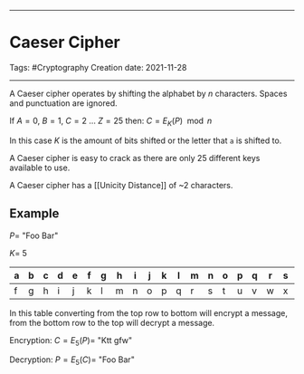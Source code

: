 -----------------------------------------------
# Caeser Cipher
Tags: #Cryptography 
Creation date: 2021-11-28

-----------------------------------------------

A Caeser cipher operates by shifting the alphabet by $n$ characters. Spaces and punctuation are ignored.

If $A=0$, $B=1$, $C=2$ ... $Z=25$ then: $C=E_K(P) \mod n$

In this case $K$ is the amount of bits shifted or the letter that `a` is shifted to.

A Caeser cipher is easy to crack as there are only 25 different keys available to use.

A Caeser cipher has a [[Unicity Distance]] of ~2 characters.

## Example

$P =$ "Foo Bar"

$K =$ 5

| a   | b   | c   | d   | e   | f   | g   | h   | i   | j   | k   | l   | m   | n   | o   | p   | q   | r   | s   | t   | u   | v   | w   | x   | y   | z   |
| --- | --- | --- | --- | --- | --- | --- | --- | --- | --- | --- | --- | --- | --- | --- | --- | --- | --- | --- | --- | --- | --- | --- | --- | --- | --- |
| f   | g   | h   | i   | j   | k   | l   | m   | n   | o   | p   | q   | r   | s   | t   | u   | v   | w   | x   | y   | z   | a   | b   | c   | d   | e   | 

In this table converting from the top row to bottom will encrypt a message, from the bottom row to the top will decrypt a message.

Encryption: $C=E_5(P) =$ "Ktt gfw"

Decryption: $P=E_5(C) =$ "Foo Bar"